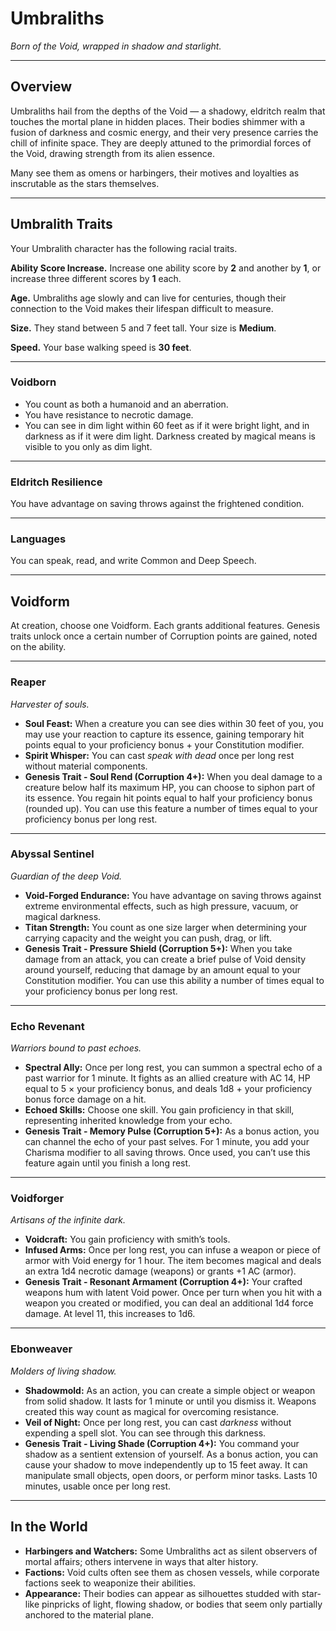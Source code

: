 # Umbraliths
*Born of the Void, wrapped in shadow and starlight.*

---

## Overview
Umbraliths hail from the depths of the Void — a shadowy, eldritch realm that touches the mortal plane in hidden places. Their bodies shimmer with a fusion of darkness and cosmic energy, and their very presence carries the chill of infinite space. They are deeply attuned to the primordial forces of the Void, drawing strength from its alien essence.

Many see them as omens or harbingers, their motives and loyalties as inscrutable as the stars themselves.

---

## Umbralith Traits
Your Umbralith character has the following racial traits.

**Ability Score Increase.** Increase one ability score by **2** and another by **1**, or increase three different scores by **1** each.

**Age.** Umbraliths age slowly and can live for centuries, though their connection to the Void makes their lifespan difficult to measure.

**Size.** They stand between 5 and 7 feet tall. Your size is **Medium**.

**Speed.** Your base walking speed is **30 feet**.

---

### **Voidborn**
- You count as both a humanoid and an aberration.
- You have resistance to necrotic damage.
- You can see in dim light within 60 feet as if it were bright light, and in darkness as if it were dim light. Darkness created by magical means is visible to you only as dim light.

---

### **Eldritch Resilience**
You have advantage on saving throws against the frightened condition.

---

### **Languages**
You can speak, read, and write Common and Deep Speech.

---

## Voidform
At creation, choose one Voidform. Each grants additional features. Genesis traits unlock once a certain number of Corruption points are gained, noted on the ability.

---

### **Reaper**  

*Harvester of souls.*  

- **Soul Feast:** When a creature you can see dies within 30 feet of you, you may use your reaction to capture its essence, gaining temporary hit points equal to your proficiency bonus + your Constitution modifier.  
- **Spirit Whisper:** You can cast *speak with dead* once per long rest without material components.  
- **Genesis Trait - Soul Rend (Corruption 4+):** When you deal damage to a creature below half its maximum HP, you can choose to siphon part of its essence. You regain hit points equal to half your proficiency bonus (rounded up). You can use this feature a number of times equal to your proficiency bonus per long rest.

---

### **Abyssal Sentinel**  

*Guardian of the deep Void.*  

- **Void-Forged Endurance:** You have advantage on saving throws against extreme environmental effects, such as high pressure, vacuum, or magical darkness.  
- **Titan Strength:** You count as one size larger when determining your carrying capacity and the weight you can push, drag, or lift.  
- **Genesis Trait - Pressure Shield (Corruption 5+):** When you take damage from an attack, you can create a brief pulse of Void density around yourself, reducing that damage by an amount equal to your Constitution modifier. You can use this ability a number of times equal to your proficiency bonus per long rest.

---

### **Echo Revenant**  

*Warriors bound to past echoes.*  

- **Spectral Ally:** Once per long rest, you can summon a spectral echo of a past warrior for 1 minute. It fights as an allied creature with AC 14, HP equal to 5 × your proficiency bonus, and deals 1d8 + your proficiency bonus force damage on a hit.  
- **Echoed Skills:** Choose one skill. You gain proficiency in that skill, representing inherited knowledge from your echo.  
- **Genesis Trait - Memory Pulse (Corruption 5+):** As a bonus action, you can channel the echo of your past selves. For 1 minute, you add your Charisma modifier to all saving throws. Once used, you can’t use this feature again until you finish a long rest.

---

### **Voidforger**  

*Artisans of the infinite dark.*  

- **Voidcraft:** You gain proficiency with smith’s tools.  
- **Infused Arms:** Once per long rest, you can infuse a weapon or piece of armor with Void energy for 1 hour. The item becomes magical and deals an extra 1d4 necrotic damage (weapons) or grants +1 AC (armor).  
- **Genesis Trait - Resonant Armament (Corruption 4+):** Your crafted weapons hum with latent Void power. Once per turn when you hit with a weapon you created or modified, you can deal an additional 1d4 force damage. At level 11, this increases to 1d6.  

---

### **Ebonweaver**  

*Molders of living shadow.*  

- **Shadowmold:** As an action, you can create a simple object or weapon from solid shadow. It lasts for 1 minute or until you dismiss it. Weapons created this way count as magical for overcoming resistance.  
- **Veil of Night:** Once per long rest, you can cast *darkness* without expending a spell slot. You can see through this darkness.  
- **Genesis Trait - Living Shade (Corruption 4+):** You command your shadow as a sentient extension of yourself. As a bonus action, you can cause your shadow to move independently up to 15 feet away. It can manipulate small objects, open doors, or perform minor tasks. Lasts 10 minutes, usable once per long rest.

---

## In the World
- **Harbingers and Watchers:** Some Umbraliths act as silent observers of mortal affairs; others intervene in ways that alter history.  
- **Factions:** Void cults often see them as chosen vessels, while corporate factions seek to weaponize their abilities.  
- **Appearance:** Their bodies can appear as silhouettes studded with star-like pinpricks of light, flowing shadow, or bodies that seem only partially anchored to the material plane.
